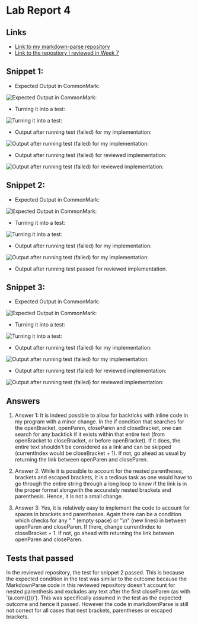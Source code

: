 # Lab Report 4

## Links

* [Link to my markdown-parse repository](https://github.com/Mashyuf/markdown-parser)
* [Link to the repostiory I reviewed in Week 7](https://github.com/cmy0357/markdown-parser)

## Snippet 1:

* Expected Output in CommonMark:

![Expected Output in CommonMark:](https://jemilparikh.github.io/Cse15L-LabReports/snippet1expectedOutput.png)

* Turning it into a test:

![Turning it into a test:](https://jemilparikh.github.io/Cse15L-LabReports/Snippet%201%20Test.png)

* Output after running test (failed) for my implementation:

![Output after running test (failed) for my implementation:](https://jemilparikh.github.io/Cse15L-LabReports/Failure%20Snippet1%20Test.png)

* Output after running test (failed) for reviewed implementation:

![Output after running test (failed) for reviewed implementation:](https://jemilparikh.github.io/Cse15L-LabReports/Snippet%201%20Test%20Failed%20Reviewed.png)

## Snippet 2:

* Expected Output in CommonMark:

![Expected Output in CommonMark:](https://jemilparikh.github.io/Cse15L-LabReports/snippet2expectedOutput.png)

* Turning it into a test:

![Turning it into a test:](https://jemilparikh.github.io/Cse15L-LabReports/Snippet%202%20Test.png)

* Output after running test (failed) for my implementation:

![Output after running test (failed) for my implementation:](https://jemilparikh.github.io/Cse15L-LabReports/Failure%20Snippet2%20Test.png)

* Output after running test passed for reviewed implementation.

## Snippet 3:

* Expected Output in CommonMark:

![Expected Output in CommonMark:](https://jemilparikh.github.io/Cse15L-LabReports/snippet3expectedOutput.png)

* Turning it into a test:

![Turning it into a test:](https://jemilparikh.github.io/Cse15L-LabReports/Snippet%203%20Test.png)

* Output after running test (failed) for my implementation:

![Output after running test (failed) for my implementation:](https://jemilparikh.github.io/Cse15L-LabReports/Failure%20Snippet3%20Test.png)

* Output after running test (failed) for reviewed implementation:

![Output after running test (failed) for reviewed implementation:](https://jemilparikh.github.io/Cse15L-LabReports/Snippet%203%20Test%20Failed%20Reviewed.png)


## Answers

1. Answer 1: It is indeed possible to allow for backticks with inline code in my program with a minor change. In the if condition that searches for the openBracket, openParen, closeParen and closeBracket, one can search for any backtick if it exists within that entire text (from openBracket to closeBracket, or before openBracket). If it does, the entire text shouldn't be considered as a link and can be skipped (currentIndex would be closeBracket + 1). If not, go ahead as usual by returning the link between openParen and closeParen.

2. Answer 2: While it is possible to account for the nested parentheses, brackets and escaped brackets, it is a tedious task as one would have to go through the entire string through a long loop to know if the link is in the proper format alongwith the accurately nested brackets and parenthesis. Hence, it is not a small change.

3. Answer 3: Yes, it is relatively easy to implement the code to account for spaces in brackets and parentheses. Again there can be a condition which checks for any " " (empty space) or "\n" (new lines) in between openParen and closeParen. If there, change currentIndex to closeBracket + 1. If not, go ahead with returning the link between openParen and closeParen.

## Tests that passed

In the reviewed repository, the test for snippet 2 passed. This is because the expected condition in the test was similar to the outcome because the MarkdownParse code in this reviewed repository doesn't account for nested parenthesis and excludes any text after the first closeParen (as with '(a.com(()))'). This was specifically assumed in the test as the expected outcome and hence it passed. However the code in markdownParse is still not correct for all cases that nest brackets, parentheses or escaped brackets.


